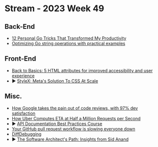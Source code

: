 # Stream - 2023 Week 49

## Back-End

- [12 Personal Go Tricks That Transformed My Productivity](https://blog.devtrovert.com/p/12-personal-go-tricks-that-transformed)
- [Optimizing Go string operations with practical examples](https://medium.com/@ozoniuss/optimizing-go-string-operations-with-practical-examples-83df39b776fb)

## Front-End

- [Back to Basics: 5 HTML attributes for improved accessibility and user experience](https://www.htmhell.dev/adventcalendar/2023/4/)
- ▶️ [StyleX: Meta's Solution To CSS At Scale](https://www.youtube.com/watch?v=6ZDiGtg1jN4)

## Misc.

- [How Google takes the pain out of code reviews, with 97% dev satisfaction](https://engineercodex.substack.com/p/how-google-takes-the-pain-out-of)
- [How Uber Computes ETA at Half a Million Requests per Second](https://newsletter.systemdesign.one/p/uber-eta)
- ▶️ [API Documentation Best Practices Course](https://www.freecodecamp.org/news/api-documentation-best-practices-course/)
- [Your GitHub pull request workflow is slowing everyone down](https://graphite.dev/blog/your-github-pr-workflow-is-slow)
- [DiffDebugging](https://martinfowler.com/bliki/DiffDebugging.html)
- ▶️ [The Software Architect's Path: Insights from Sid Anand](https://www.infoq.com/podcasts/sid-anand-software-architect-path/)
